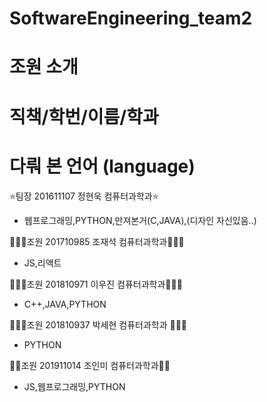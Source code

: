 # SoftwareEngineering_team2

# 조원 소개
# 직책/학번/이름/학과
# 다뤄 본 언어 (language)

⭐️팀장 201611107 정현욱 컴퓨터과학과⭐️
- 웹프로그래밍,PYTHON,만져본거(C,JAVA),(디자인 자신있음..)

🙋🏻‍♂️조원 201710985 조재석 컴퓨터과학과🙋🏻‍♂️
- JS,리액트

🙋🏻‍♂️조원 201810971 이우진 컴퓨터과학과🙋🏻‍♂️
- C++,JAVA,PYTHON

🙋🏻‍♂️조원 201810937 박세현 컴퓨터과학과 🙋🏻‍♂️
- PYTHON

🙋🏻조원 201911014 조인미 컴퓨터과학과🙋🏻
- JS,웹프로그래밍,PYTHON
